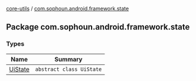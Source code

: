 [core-utils](../index.md) / [com.sophoun.android.framework.state](./index.md)

## Package com.sophoun.android.framework.state

### Types

| Name | Summary |
|---|---|
| [UiState](-ui-state/index.md) | `abstract class UiState` |

